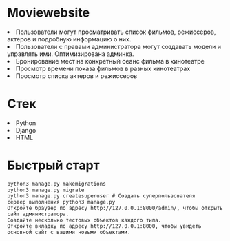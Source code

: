 # Moviewebsite

<li>Пользователи могут просматривать список фильмов, режиссеров, актеров и подробную информацию о них. </li>
<li>Пользователи с правами администратора могут создавать модели и управлять ими. Оптимизирована админка. </li>
<li>Бронирование мест на конкретный сеанс фильма в кинотеатре </li>
<li>Просмотр времени показа фильмов в разных кинотеатрах </li>
<li>Просмотр списка актеров и режиссеров </li>




# Cтек
<li>Python</li>
<li>Django</li>
<li>HTML</li>



# Быстрый старт


```
python3 manage.py makemigrations 
python3 manage.py migrate 
python3 manage.py createsuperuser # Создать суперпользователя
сервер выполнения python3 manage.py
Откройте браузер по адресу http://127.0.0.1:8000/admin/, чтобы открыть сайт администратора.
Создайте несколько тестовых объектов каждого типа.
Откройте вкладку по адресу http://127.0.0.1:8000, чтобы увидеть основной сайт с вашими новыми объектами.
```
